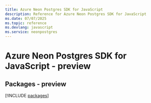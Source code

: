 ```yaml
---
title: Azure Neon Postgres SDK for JavaScript
description: Reference for Azure Neon Postgres SDK for JavaScript
ms.date: 07/07/2025
ms.topic: reference
ms.devlang: javascript
ms.service: neonpostgres
---
```

# Azure Neon Postgres SDK for JavaScript - preview
## Packages - preview
[!INCLUDE [packages](neon-postgres-index.md)]